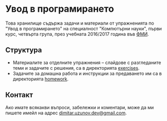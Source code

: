 Увод в програмирането
=====================

Това хранилище съдържа задачи и материали от упражненията по
"Увод в програмирането" на специалност "Компютърни науки",
първи курс, четвърта група, през учебната 2016/2017 година във
[ФМИ](https://fmi.uni-sofia.bg).

Структура
---------
* Материалите за отделните упражнения – слайдове с разгледаните теми и задачите
с решения, са в директорията [exercises](exercises).
* Задачите за домашна работа и инструкции за предаването им са в директорията
[homework](homework).

Контакт
-------
Ако имате всякакви въпроси, забележки и коментари, може да ми пишете имейл на
адрес [dimitar.uzunov.dev@gmail.com](mailto:dimitar.uzunov.dev@gmail.com).
